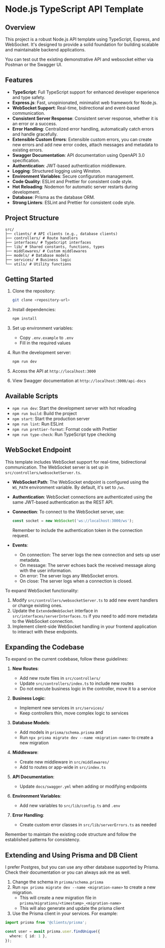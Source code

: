 # Node.js TypeScript API Template

## Overview

This project is a robust Node.js API template using TypeScript, Express, and WebSocket. It's designed to provide a solid foundation for building scalable and maintainable backend applications.

You can test out the existing demonstrative API and websocket either via Postman or the Swagger UI.

## Features

- **TypeScript**: Full TypeScript support for enhanced developer experience and type safety.
- **Express.js**: Fast, unopinionated, minimalist web framework for Node.js.
- **WebSocket Support**: Real-time, bidirectional and event-based communication.
- **Consistent Server Response**: Consistent server response, whether it is an error or a success.
- **Error Handling**: Centralized error handling, automatically catch errors and handle gracefully.
- **Extensible Custom Errors**: Extensible custom errors, you can create new errors and add new error codes, attach messages and metadata to existing errors.
- **Swagger Documentation**: API documentation using OpenAPI 3.0 specification.
- **Authentication**: JWT-based authentication middleware.
- **Logging**: Structured logging using Winston.
- **Environment Variables**: Secure configuration management.
- **Code Quality**: ESLint and Prettier for consistent code style.
- **Hot Reloading**: Nodemon for automatic server restarts during development.
- **Database**: Prisma as the database ORM.
- **Strong Linters**: ESLint and Prettier for consistent code style.

## Project Structure

```plaintext
src/
├── clients/ # API clients (e.g., database clients)
├── controllers/ # Route handlers
├── interfaces/ # TypeScript interfaces
├── lib/ # Shared constants, functions, types
├── middlewares/ # Custom middlewares
├── models/ # Database models
├── services/ # Business logic
└── utils/ # Utility functions
```

## Getting Started

1. Clone the repository:

   ```bash
   git clone <repository-url>
   ```

2. Install dependencies:

   ```bash
   npm install
   ```

3. Set up environment variables:

   - Copy `.env.example` to `.env`
   - Fill in the required values

4. Run the development server:

   ```bash
   npm run dev
   ```

5. Access the API at `http://localhost:3000`
6. View Swagger documentation at `http://localhost:3000/api-docs`

## Available Scripts

- `npm run dev`: Start the development server with hot reloading
- `npm run build`: Build the project
- `npm start`: Start the production server
- `npm run lint`: Run ESLint
- `npm run prettier-format`: Format code with Prettier
- `npm run type-check`: Run TypeScript type checking

## WebSocket Endpoint

This template includes WebSocket support for real-time, bidirectional communication. The WebSocket server is set up in `src/controllers/websocketServer.ts`.

- **WebSocket Path**: The WebSocket endpoint is configured using the `WS_PATH` environment variable. By default, it's set to `/ws`.
- **Authentication**: WebSocket connections are authenticated using the same JWT-based authentication as the REST API.
- **Connection**: To connect to the WebSocket server, use:

  ```javascript
  const socket = new WebSocket('ws://localhost:3000/ws');
  ```

  Remember to include the authentication token in the connection request.

- **Events**:
  - On connection: The server logs the new connection and sets up user metadata.
  - On message: The server echoes back the received message along with the user information.
  - On error: The server logs any WebSocket errors.
  - On close: The server logs when a connection is closed.

To expand WebSocket functionality:

1. Modify `src/controllers/websocketServer.ts` to add new event handlers or change existing ones.
2. Update the `ExtendedWebSocket` interface in `src/interfaces/serverInterfaces.ts` if you need to add more metadata to the WebSocket connection.
3. Implement client-side WebSocket handling in your frontend application to interact with these endpoints.

## Expanding the Codebase

To expand on the current codebase, follow these guidelines:

1. **New Routes**:

   - Add new route files in `src/controllers/`
   - Update `src/controllers/index.ts` to include new routes
   - Do not execute business logic in the controller, move it to a service

2. **Business Logic**:

   - Implement new services in `src/services/`
   - Keep controllers thin, move complex logic to services

3. **Database Models**:

   - Add models in `prisma/schema.prisma` and
   - Run `npx prisma migrate dev --name <migration-name>` to create a new migration

4. **Middleware**:

   - Create new middleware in `src/middlewares/`
   - Add to routes or app-wide in `src/index.ts`

5. **API Documentation**:

   - Update `docs/swagger.yml` when adding or modifying endpoints

6. **Environment Variables**:

   - Add new variables to `src/lib/config.ts` and `.env`

7. **Error Handling**:

   - Create custom error classes in `src/lib/serverErrors.ts` as needed

Remember to maintain the existing code structure and follow the established patterns for consistency.

## Extending and Using Prisma and DB Client

I prefer Postgres, but you can use any other database supported by Prisma. Check their documentation or you can always ask me as well.

1. Change the schema in `prisma/schema.prisma`
2. Run `npx prisma migrate dev --name <migration-name>` to create a new migration.
   - This will create a new migration file in `prisma/migrations/<timestamp>_<migration-name>`
   - This will also generate and update the prisma client
3. Use the Prisma client in your services. For example:

```typescript
import prisma from '@clients/prisma';

const user = await prisma.user.findUnique({
  where: { id: 1 },
});
```
